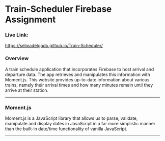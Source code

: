 # Train-Scheduler Firebase Assignment

### Live Link: 
https://selmadelgado.github.io/Train-Scheduler/



### Overview

A train schedule application that incorporates Firebase to host arrival and departure data.  The app  retrieves and manipulates this information with Moment.js. This website provides up-to-date information about various trains, namely their arrival times and how many minutes remain until they arrive at their station.

- - -

### Moment.js

Moment.js is a JavaScript library that allows us to parse, validate, manipulate and display dates in JavaScript in a far more simplistic manner than the built-in date/time functionality of vanilla JavaScript.

- - -
